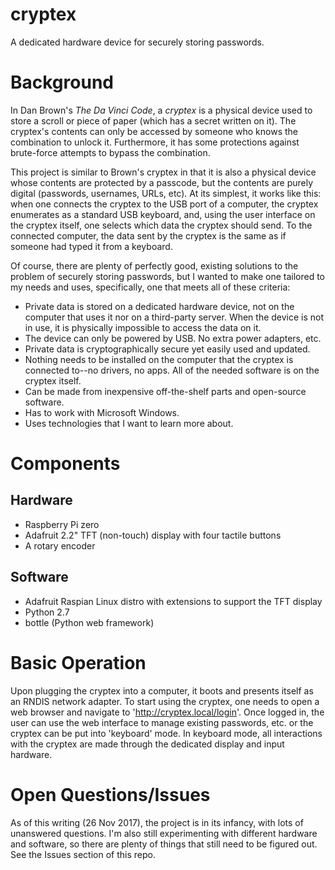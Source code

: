 # cryptex
A dedicated hardware device for securely storing passwords.

# Background
In Dan Brown's _The Da Vinci Code_, a _cryptex_ is a physical device used to
store a scroll or piece of paper (which has a secret written on it). The
cryptex's contents can only be accessed by someone who knows the combination to
unlock it. Furthermore, it has some protections against brute-force attempts to
bypass the combination. 

This project is similar to Brown's cryptex in that it is also a physical device
whose contents are protected by a passcode, but the contents are purely digital
(passwords, usernames, URLs, etc). At its simplest, it works like this:
when one connects the cryptex to the USB port of a computer, the cryptex 
enumerates as a standard USB keyboard, and, using the user interface on the
cryptex itself, one selects which data the cryptex should send. To the
connected computer, the data sent by the cryptex is the same as if someone
had typed it from a keyboard.

Of course, there are plenty of perfectly good, existing solutions to the
problem of securely storing passwords, but I wanted to make one tailored to my
needs and uses, specifically, one that meets all of these criteria:
* Private data is stored on a dedicated hardware device, not on the computer
that uses it nor on a third-party server. When the device is not in use, it is
physically impossible to access the data on it.
* The device can only be powered by USB. No extra power adapters, etc.
* Private data is cryptographically secure yet easily used and updated.
* Nothing needs to be installed on the computer that the cryptex is connected
to--no drivers, no apps. All of the needed software is on the cryptex itself.
* Can be made from inexpensive off-the-shelf parts and open-source software.
* Has to work with Microsoft Windows.
* Uses technologies that I want to learn more about. 

# Components
## Hardware
* Raspberry Pi zero
* Adafruit 2.2" TFT (non-touch) display with four tactile buttons
* A rotary encoder

## Software
* Adafruit Raspian Linux distro with extensions to support the TFT display
* Python 2.7
* bottle (Python web framework)

# Basic Operation
Upon plugging the cryptex into a computer, it boots and presents itself as an
RNDIS network adapter. To start using the cryptex, one needs to open a web
browser and navigate to 'http://cryptex.local/login'. Once logged in, the user
can use the web interface to manage existing passwords, etc. or the cryptex can
be put into 'keyboard' mode. In keyboard mode, all interactions with the
cryptex are made through the dedicated display and input hardware.

# Open Questions/Issues
As of this writing (26 Nov 2017), the project is in its infancy, with lots of
unanswered questions. I'm also still experimenting with different 
hardware and software, so there are plenty of things that still need to be
figured out. See the Issues section of this repo.

